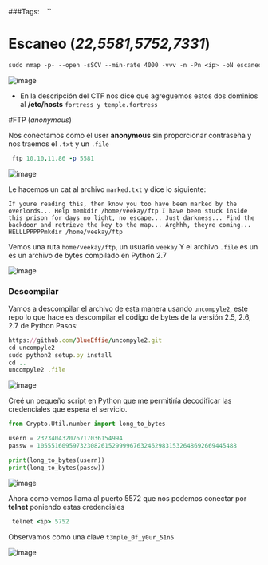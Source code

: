 ###Tags: `` `` ``

# Escaneo (*22,5581,5752,7331*)

```css
sudo nmap -p- --open -sSCV --min-rate 4000 -vvv -n -Pn <ip> -oN escaneo
```
![image](https://github.com/user-attachments/assets/22e7607e-cb95-468b-a4d8-de6d863b9345)

-  En la descripción del CTF nos dice que agreguemos estos dos dominios al **/etc/hosts** `fortress y temple.fortress`

#FTP (*anonymous*)

Nos conectamos como el user **anonymous** sin proporcionar contraseña y nos traemos el ``.txt`` y un `.file`

```ruby
 ftp 10.10.11.86 -p 5581
```
![image](https://github.com/user-attachments/assets/9db41c68-2eed-4b8e-bb7b-2ab1c7d4e0a9)

Le hacemos un cat al archivo `marked.txt` y dice lo siguiente:

```
If youre reading this, then know you too have been marked by the overlords... Help memkdir /home/veekay/ftp I have been stuck inside this prison for days no light, no escape... Just darkness... Find the backdoor and retrieve the key to the map... Arghhh, theyre coming... HELLLPPPPPmkdir /home/veekay/ftp
```

Vemos una ruta `home/veekay/ftp`, un usuario `veekay`
Y el archivo `.file` es un es un archivo de bytes compilado en Python 2.7

![image](https://github.com/user-attachments/assets/0b4b41a8-189a-49d0-aad2-e26822e44e47)

### Descompilar 

Vamos a descompilar el archivo de esta manera usando `uncompyle2`, este repo lo que hace es descompilar el código de bytes de la versión 2.5, 2.6, 2.7 de Python
Pasos:

```ruby
https://github.com/BlueEffie/uncompyle2.git
cd uncompyle2
sudo python2 setup.py install
cd ..
uncompyle2 .file
```

![image](https://github.com/user-attachments/assets/f8ee0d00-43d5-4e8e-9f6e-899b7e872389)

Creé un pequeño script en Python que me permitiría decodificar las credenciales que espera el servicio. 

```python
from Crypto.Util.number import long_to_bytes 

usern = 232340432076717036154994 
passw = 10555160959732308261529999676324629831532648692669445488 

print(long_to_bytes(usern)) 
print(long_to_bytes(passw))
```

![image](https://github.com/user-attachments/assets/020333d9-94df-4190-90cb-603ade47ab34)

Ahora como vemos llama al puerto 5572 que nos podemos conectar por **telnet** poniendo estas credenciales 

```ruby
 telnet <ip> 5752
```

Observamos como una clave `t3mple_0f_y0ur_51n5`

![image](https://github.com/user-attachments/assets/ab1fe7d9-3197-42e8-a2a7-86d784d4cfdf)

